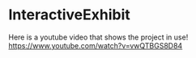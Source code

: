 # InteractiveExhibit

Here is a youtube video that shows the project in use! 
https://www.youtube.com/watch?v=vwQTBGS8D84
